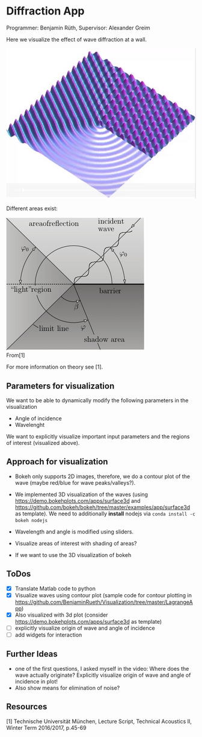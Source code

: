  # Diffraction App

Programmer: Benjamin Rüth, Supervisor: Alexander Greim

Here we visualize the effect of wave diffraction at a wall.

![](./diffraktion.jpg)

Different areas exist:

![](./areas.jpg)  
From[1]

For more information on theory see [1].

## Parameters for visualization

We want to be able to dynamically modify the following parameters in the visualization

* Angle of incidence
* Wavelenght

We want to explicitly visualize important input parameters and the regions of interest (visualized above).

## Approach for visualization

* Bokeh only supports 2D images, therefore, we do a contour plot of the wave (maybe red/blue for wave peaks/valleys?).

* We implemented 3D visualization of the waves (using https://demo.bokehplots.com/apps/surface3d and https://github.com/bokeh/bokeh/tree/master/examples/app/surface3d as template). We need to additionally **install** nodejs via ```conda install -c bokeh nodejs```

* Wavelength and angle is modified using sliders.

* Visualize areas of interest with shading of areas?

* If we want to use the 3D visualization of bokeh 

## ToDos

- [x] Translate Matlab code to python
- [x] Visualize waves using contour plot (sample code for contour plotting in https://github.com/BenjaminRueth/Visualization/tree/master/LagrangeApp)
- [x] Also visualized with 3d plot (consider https://demo.bokehplots.com/apps/surface3d as template)
- [ ] explicitly visualize origin of wave and angle of incidence
- [ ] add widgets for interaction

## Further Ideas

* one of the first questions, I asked myself in the video: Where does the wave actually originate? Explicitly visualize origin of wave and angle of incidence in plot!
* Also show means for elimination of noise?

## Resources

[1] Technische Universität München, Lecture Script, Technical Acoustics II, Winter Term 2016/2017, p.45-69
